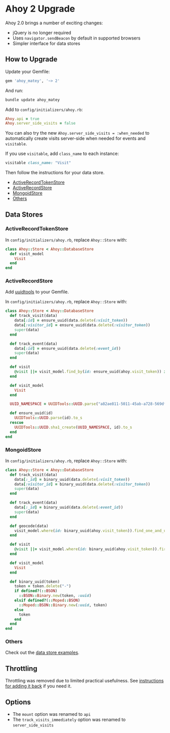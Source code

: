 # Ahoy 2 Upgrade

Ahoy 2.0 brings a number of exciting changes:

- jQuery is no longer required
- Uses `navigator.sendBeacon` by default in supported browsers
- Simpler interface for data stores

## How to Upgrade

Update your Gemfile:

```ruby
gem 'ahoy_matey', '~> 2'
```

And run:

```sh
bundle update ahoy_matey
```

Add to `config/initializers/ahoy.rb`:

```ruby
Ahoy.api = true
Ahoy.server_side_visits = false
```

You can also try the new `Ahoy.server_side_visits = :when_needed` to automatically create visits server-side when needed for events and `visitable`.

If you use `visitable`, add `class_name` to each instance:

```ruby
visitable class_name: "Visit"
```

Then follow the instructions for your data store.

- [ActiveRecordTokenStore](#activerecordtokenstore)
- [ActiveRecordStore](#activerecordstore)
- [MongoidStore](#mongoidstore)
- [Others](#others)

## Data Stores

### ActiveRecordTokenStore

In `config/initializers/ahoy.rb`, replace `Ahoy::Store` with:

```ruby
class Ahoy::Store < Ahoy::DatabaseStore
  def visit_model
    Visit
  end
end
```

### ActiveRecordStore

Add [uuidtools](https://github.com/sporkmonger/uuidtools) to your Gemfile.

In `config/initializers/ahoy.rb`, replace `Ahoy::Store` with:

```ruby
class Ahoy::Store < Ahoy::DatabaseStore
  def track_visit(data)
    data[:id] = ensure_uuid(data.delete(:visit_token))
    data[:visitor_id] = ensure_uuid(data.delete(:visitor_token))
    super(data)
  end

  def track_event(data)
    data[:id] = ensure_uuid(data.delete(:event_id))
    super(data)
  end

  def visit
    @visit ||= visit_model.find_by(id: ensure_uuid(ahoy.visit_token)) if ahoy.visit_token
  end

  def visit_model
    Visit
  end

  UUID_NAMESPACE = UUIDTools::UUID.parse("a82ae811-5011-45ab-a728-569df7499c5f")

  def ensure_uuid(id)
    UUIDTools::UUID.parse(id).to_s
  rescue
    UUIDTools::UUID.sha1_create(UUID_NAMESPACE, id).to_s
  end
end
```

### MongoidStore

In `config/initializers/ahoy.rb`, replace `Ahoy::Store` with:

```ruby
class Ahoy::Store < Ahoy::DatabaseStore
  def track_visit(data)
    data[:_id] = binary_uuid(data.delete(:visit_token))
    data[:visitor_id] = binary_uuid(data.delete(:visitor_token))
    super(data)
  end

  def track_event(data)
    data[:_id] = binary_uuid(data.delete(:event_id))
    super(data)
  end

  def geocode(data)
    visit_model.where(id: binary_uuid(ahoy.visit_token)).find_one_and_update({"$set": data}, {upsert: true})
  end

  def visit
    @visit ||= visit_model.where(id: binary_uuid(ahoy.visit_token)).first if ahoy.visit_token
  end

  def visit_model
    Visit
  end

  def binary_uuid(token)
    token = token.delete("-")
    if defined?(::BSON)
      ::BSON::Binary.new(token, :uuid)
    elsif defined?(::Moped::BSON)
      ::Moped::BSON::Binary.new(:uuid, token)
    else
      token
    end
  end
end
```

### Others

Check out the [data store examples](Data-Store-Examples.md).

## Throttling

Throttling was removed due to limited practical usefulness. See [instructions for adding it back](../README.md#throttling) if you need it.

## Options

- The `mount` option was renamed to `api`
- The `track_visits_immediately` option was renamed to `server_side_visits`
